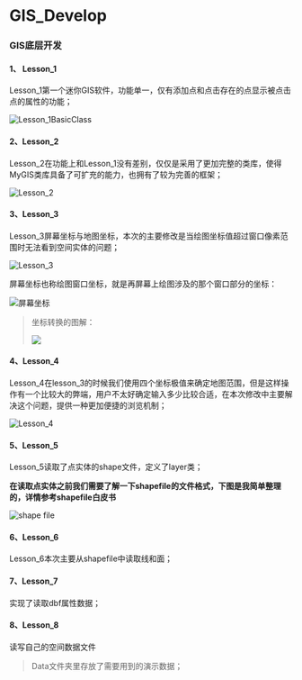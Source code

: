 # GIS_Develop
### GIS底层开发

#### 1、 Lesson_1

Lesson_1第一个迷你GIS软件，功能单一，仅有添加点和点击存在的点显示被点击点的属性的功能；

![Lesson_1BasicClass](https://i.loli.net/2020/03/17/E6jrvWOeCmfLHVg.png)

#### 2、Lesson_2

Lesson_2在功能上和Lesson_1没有差别，仅仅是采用了更加完整的类库，使得MyGIS类库具备了可扩充的能力，也拥有了较为完善的框架；

![Lesson_2](https://i.loli.net/2020/03/17/ejdvDogpsPayAV1.png)

#### 3、Lesson_3

Lesson_3屏幕坐标与地图坐标，本次的主要修改是当绘图坐标值超过窗口像素范围时无法看到空间实体的问题；

![Lesson_3](https://i.loli.net/2020/03/17/IeZU7HpsOdGmgNS.png)

屏幕坐标也称绘图窗口坐标，就是再屏幕上绘图涉及的那个窗口部分的坐标：

![屏幕坐标](https://i.loli.net/2020/03/28/e4RKYsUkM8DLohy.png)
> 坐标转换的图解：
>
> ![](https://i.loli.net/2020/03/18/sPp9wOAZTi8VEtl.png)

#### 4、Lesson_4

Lesson_4在lesson_3的时候我们使用四个坐标极值来确定地图范围，但是这样操作有一个比较大的弊端，用户不太好确定输入多少比较合适，在本次修改中主要解决这个问题，提供一种更加便捷的浏览机制；

![Lesson_4](https://i.loli.net/2020/03/17/FJzrhSPQEvc8pV7.png)

#### 5、Lesson_5

Lesson_5读取了点实体的shape文件，定义了layer类；

**在读取点实体之前我们需要了解一下shapefile的文件格式，下图是我简单整理的，详情参考shapefile白皮书**

![shape file](https://i.loli.net/2020/03/17/c8oG1EnbUlRSxZO.png)

#### 6、Lesson_6

Lesson_6本次主要从shapefile中读取线和面；

#### 7、Lesson_7 

实现了读取dbf属性数据；

#### 8、Lesson_8

读写自己的空间数据文件

> Data文件夹里存放了需要用到的演示数据；